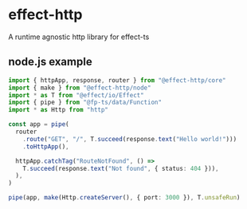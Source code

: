 # effect-http

A runtime agnostic http library for effect-ts

## node.js example

```ts
import { httpApp, response, router } from "@effect-http/core"
import { make } from "@effect-http/node"
import * as T from "@effect/io/Effect"
import { pipe } from "@fp-ts/data/Function"
import * as Http from "http"

const app = pipe(
  router
    .route("GET", "/", T.succeed(response.text("Hello world!")))
    .toHttpApp(),

  httpApp.catchTag("RouteNotFound", () =>
    T.succeed(response.text("Not found", { status: 404 })),
  ),
)

pipe(app, make(Http.createServer(), { port: 3000 }), T.unsafeRun)
```
